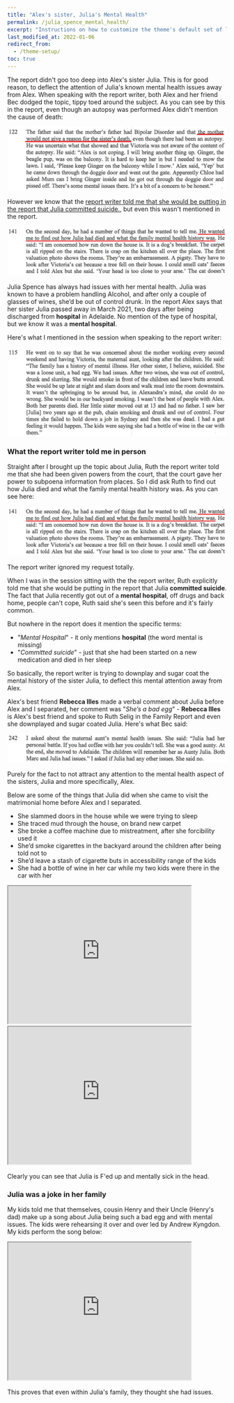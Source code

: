 ```yaml
---
title: "Alex's sister, Julia's Mental Health"
permalink: /julia_spence_mental_health/
excerpt: "Instructions on how to customize the theme's default set of layouts, includes, and stylesheets when using the Ruby Gem version."
last_modified_at: 2022-01-06
redirect_from:
  - /theme-setup/
toc: true
---
```


The report didn't goo too deep into Alex's sister Julia. This is for good reason, to deflect the attention of Julia's known mental health issues away from Alex. When speaking with the report writer, both Alex and her friend Bec dodged the topic, tippy toed around the subject. As you can see by this in the report, even though an autopsy was performed Alex didn't mention the cause of death: 

![](../blobs/reportjulia/report_alex_hiding_julia_cause_of_death.png)

However we know that the [report writer told me that she would be putting in the report that Julia committed suicide.](/marcseparation/julia_spence_mental_health/#what-the-report-writer-told-me-in-person), but even this wasn't mentioned in the report. 

![](../blobs/reportjulia/report_marc_julia1.png)

Julia Spence has always had issues with her mental health. Julia was known to have a problem handling Alcohol, and after only a couple of glasses of wines, she’d be out of control drunk. In the report Alex says that her sister Julia passed away in March 2021, two days after being discharged from **hospital** in Adelaide. No mention of the type of hospital, but we know it was a **mental hospital**.

Here's what I mentioned in the session when speaking to the report writer:

![](../blobs/reportjulia/report_marc_about_julia.png)

### What the report writer told me in person

Straight after I brought up the topic about Julia, Ruth the report writer told me that she had been given powers from the court, that the court gave her power to subpoena information from places. So I did ask Ruth to find out how Julia died and what the family mental health history was. As you can see here:

![](../blobs/reportjulia/report_marc_julia1.png)

The report writer ignored my request totally.

When I was in the session sitting with the the report writer, Ruth explicitly told me that she would be putting in the report that Julia **committed suicide**. The fact that Julia recently got out of a **mental hospital**, off drugs and back home, people can't cope, Ruth said she's seen this before and it's fairly common. 

But nowhere in the report does it mention the specific terms:
- "*Mental Hospital*" - it only mentions **hospital** (the word mental is missing)
- "*Committed suicide*" - just that she had been started on a new medication and died in her sleep

So basically, the report writer is trying to downplay and sugar coat the mental history of the sister Julia, to deflect this mental attention away from Alex. 

Alex's best friend **Rebecca Illes** made a verbal comment about Julia before Alex and I separated, her comment was "*She’s a bad egg*" - **Rebecca Illes** is Alex's best friend and spoke to Ruth Selig in the Family Report and even she downplayed and sugar coated Julia. Here's what Bec said: 

![](../blobs/reportjulia/report_bec_julia1.png)

Purely for the fact to not attract any attention to the mental health aspect of the sisters, Julia and more specifically, Alex.

Below are some of the things that Julia did when she came to visit the matrimonial home before Alex and I separated. 

- She slammed doors in the house while we were trying to sleep
- She traced mud through the house, on brand new carpet
- She broke a coffee machine due to mistreatment, after she forcibility used it
- She’d smoke cigarettes in the backyard around the children after being told not to
- She’d leave a stash of cigarette buts in accessibility range of the kids
- She had a bottle of wine in her car while my two kids were there in the car with her


<iframe width="420" height="315"
    src="https://www.youtube.com/embed/zGeWNbt47RA?playlist=zGeWNbt47RA&loop=1&Version=3&autoplay=1&mute=1&showinfo=1&rel=0">
</iframe>

<br>

<iframe width="420" height="315"
    src="https://www.youtube.com/embed/0MGPuNncgLQ?playlist=0MGPuNncgLQ&loop=1&Version=3&autoplay=1&mute=1&showinfo=1&rel=0">
</iframe>

Clearly you can see that Julia is F'ed up and mentally sick in the head. 
### Julia was a joke in her family

My kids told me that themselves, cousin Henry and their Uncle (Henry's dad) make up a song about Julia being such a bad egg and with mental issues. The kids were rehearsing it over and over led by Andrew Kyngdon. My kids perform the song below:

<iframe width="420" height="315"
    src="https://www.youtube.com/embed/I_K9du6qQ-0?playlist=I_K9du6qQ-0&loop=1&Version=3&autoplay=1&mute=1&showinfo=1&rel=0">
</iframe>

This proves that even within Julia's family, they thought she had issues.